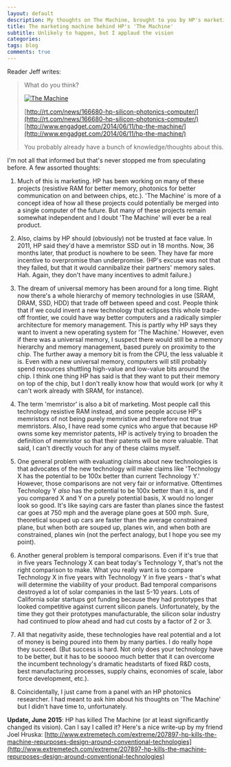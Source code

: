 ```yaml
---
layout: default
description: My thoughts on The Machine, brought to you by HP's marketing machine.
title: The marketing machine behind HP's 'The Machine'
subtitle: Unlikely to happen, but I applaud the vision
categories:
tags: blog
comments: true
---
```


Reader Jeff writes:


>What do you think?
>
>[![The Machine](http://o.aolcdn.com/hss/storage/midas/58d91d7244e2e05f9be4155e0586401e/200264010/hp-the-machine.jpg)](http://www.engadget.com/2014/06/11/hp-the-machine/)
>
>[http://rt.com/news/166680-hp-silicon-photonics-computer/](http://rt.com/news/166680-hp-silicon-photonics-computer/)
>[http://www.engadget.com/2014/06/11/hp-the-machine/](http://www.engadget.com/2014/06/11/hp-the-machine/)
>
>You probably already have a bunch of knowledge/thoughts about this.

I'm not all that informed but that's never stopped me from speculating before. A few assorted thoughts:

1. Much of this is marketing. HP has been working on many of these projects (resistive RAM for better memory, photonics for better communication on and between chips, etc.). 'The Machine' is more of a concept idea of how all these projects could potentially be merged into a single computer of the future. But many of these projects remain somewhat independent and I doubt 'The Machine' will ever be a real product.

2. Also, claims by HP should (obviously) not be trusted at face value. In 2011, HP said they'd have a memristor SSD out in 18 months. Now, 36 months later, that product is nowhere to be seen. They have far more incentive to overpromise than underpromise. (HP's excuse was not that they failed, but that it would cannibalize their partners' memory sales. Hah. Again, they don't have many incentives to admit failure.)

3. The dream of universal memory has been around for a long time. Right now there's a whole hierarchy of memory technologies in use (SRAM, DRAM, SSD, HDD) that trade off between speed and cost. People think that if we could invent a new technology that eclipses this whole trade-off frontier, we could have way better computers and a radically simpler architecture for memory management. This is partly why HP says they want to invent a new operating system for 'The Machine.' However, even if there was a universal memory, I suspect there would still be a memory hierarchy and memory management, based purely on proximity to the chip. The further away a memory bit is from the CPU, the less valuable it is. Even with a new universal memory, computers will still probably spend resources shuttling high-value and low-value bits around the chip. I think one thing HP has said is that they want to put their memory on top of the chip, but I don't really know how that would work (or why it can't work already with SRAM, for instance).

4. The term 'memristor' is also a bit of marketing. Most people call this technology resistive RAM instead, and some people accuse HP's memristors of not being purely memristive and therefore not true memristors. Also, I have read some cynics who argue that because HP owns some key memristor patents, HP is actively trying to broaden the definition of memristor so that their patents will be more valuable. That said, I can't directly vouch for any of these claims myself.

5. One general problem with evaluating claims about new technologies is that advocates of the new technology will make claims like 'Technology X has the potential to be 100x better than current Technology Y.' However, those comparisons are not very fair or informative. Oftentimes Technology Y *also* has the potential to be 100x better than it is, and if you compared X and Y on a purely potential basis, X would no longer look so good. It's like saying cars are faster than planes since the fastest car goes at 750 mph and the average plane goes at 500 mph. Sure, theoretical souped up cars are faster than the average constrained plane, but when both are souped up, planes win, and when both are constrained, planes win (not the perfect analogy, but I hope you see my point).

6. Another general problem is temporal comparisons. Even if it's true that in five years Technology X can beat today's Technology Y, that's not the right comparison to make. What you really want is to compare Technology X in five years with Technology Y in five years - that's what will determine the viability of your product. Bad temporal comparisons destroyed a lot of solar companies in the last 5-10 years. Lots of California solar startups got funding because they had prototypes that looked competitive against current silicon panels. Unfortunately, by the time they got their prototypes manufacturable, the silicon solar industry had continued to plow ahead and had cut costs by a factor of 2 or 3.

7. All that negativity aside, these technologies have real potential and a lot of money is being poured into them by many parties. I do really hope they succeed. (But success is hard. Not only does your technology have to be better, but it has to be sooooo much better that it can overcome the incumbent technology's dramatic headstarts of fixed R&D costs, best manufacturing processes, supply chains, economies of scale, labor force development, etc.).

8. Coincidentally, I just came from a panel with an HP photonics researcher. I had meant to ask him about his thoughts on 'The Machine' but I didn't have time to, unfortunately.


**Update, June 2015**: HP has killed The Machine (or at least significantly changed its vision). Can I say I called it? Here's a nice write-up by my friend Joel Hruska: [http://www.extremetech.com/extreme/207897-hp-kills-the-machine-repurposes-design-around-conventional-technologies](http://www.extremetech.com/extreme/207897-hp-kills-the-machine-repurposes-design-around-conventional-technologies)
